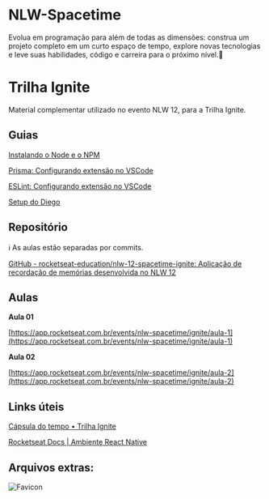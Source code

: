 # NLW-Spacetime
Evolua em programação para além de todas as dimensões: construa um projeto completo em um curto espaço de tempo, explore novas tecnologias e leve suas habilidades, código e carreira para o próximo nível.🚀

# Trilha Ignite

Material complementar utilizado no evento NLW 12, para a Trilha Ignite.

## Guias

[Instalando o Node e o NPM](https://www.notion.so/Instalando-o-Node-e-o-NPM-d162e2582d5c48499bc6703526912456)

[Prisma: Configurando extensão no VSCode](https://www.notion.so/Prisma-Configurando-extens-o-no-VSCode-256d8348033b4957955e0598eedd01eb)

[ESLint: Configurando extensão no VSCode](https://www.notion.so/ESLint-Configurando-extens-o-no-VSCode-d8f5486a52ae4463afbb3897d1c1fd56)

[Setup do Diego](https://www.notion.so/Setup-do-Diego-e153f5d7e0864bf4982dd6ad3f89cf3c)

## Repositório

<aside>
ℹ️  As aulas estão separadas por commits.

</aside>

[GitHub - rocketseat-education/nlw-12-spacetime-ignite: Aplicação de recordação de memórias desenvolvida no NLW 12](https://github.com/rocketseat-education/nlw-12-spacetime-ignite)

## Aulas

**Aula 01**

[https://app.rocketseat.com.br/events/nlw-spacetime/ignite/aula-1](https://app.rocketseat.com.br/events/nlw-spacetime/ignite/aula-1)

**Aula 02**

[https://app.rocketseat.com.br/events/nlw-spacetime/ignite/aula-2](https://app.rocketseat.com.br/events/nlw-spacetime/ignite/aula-2)

## Links úteis

[Cápsula do tempo • Trilha Ignite](https://www.figma.com/community/file/1240070456276424762)

[Rocketseat Docs | Ambiente React Native](https://react-native.rocketseat.dev/)

## Arquivos extras:

![Favicon](https://s3-us-west-2.amazonaws.com/secure.notion-static.com/ef4d7a33-eb32-4e83-8f45-7c3bb87119ff/favicon.png)
